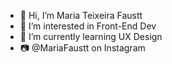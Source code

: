 - 👋 Hi, I’m Maria Teixeira Faustt    
- 👀 I’m interested in Front-End Dev  
- 🌱 I’m currently learning UX Design  
- 📷 @MariaFaustt on Instagram    
   
<!---
MariaLTN/MariaLTN is a ✨ special ✨ repository because its `README.md` (this file) appears on your GitHub profile.
You can click the Preview link to take a look at your changes.
--->
